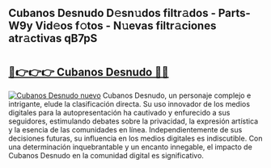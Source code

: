 ## Cubanos Desnudo D𝚎sn𝚞dos filtr𝚊dos - Parts-W9y Vid𝚎os f𝚘tos - N𝚞evas filtr𝚊ciones atr𝚊ctivas qB7pS

# <h2><a href="http://mbcklu8.tromn.icu/?c=Cubanos+Desnudo">🔗👉👉👉 Cubanos Desnudo 🔗🔗</a></h2>

[![Cubanos Desnudo nuevo](https://i.imgur.com/pEAQMta.gif)](http://mbcklu8.tromn.icu/?c=Cubanos+Desnudo)
Cubanos Desnudo, un personaje complejo e intrigante, elude la clasificación directa. Su uso innovador de los medios digitales para la autopresentación ha cautivado y enfurecido a sus seguidores, estimulando debates sobre la privacidad, la expresión artística y la esencia de las comunidades en línea. Independientemente de sus decisiones futuras, su influencia en los medios digitales es indiscutible. Con una determinación inquebrantable y un encanto innegable, el impacto de Cubanos Desnudo en la comunidad digital es significativo.
